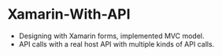 # Xamarin-With-API

- Designing with Xamarin forms, implemented MVC model.
- API calls with a real host API with multiple kinds of API calls.
